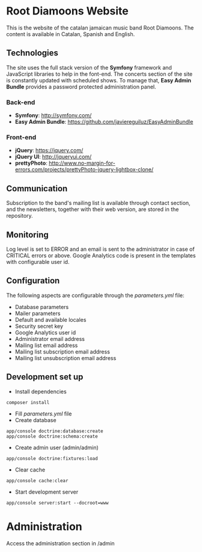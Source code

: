 # Root Diamoons Website

This is the website of the catalan jamaican music band Root Diamoons. The content is available in Catalan, Spanish and English.

## Technologies

The site uses the full stack version of the **Symfony** framework and JavaScript libraries to help in the font-end. The concerts section of the site is constantly updated with scheduled shows. To manage that, **Easy Admin Bundle** provides a password protected administration panel.

### Back-end

* **Symfony**: http://symfony.com/
* **Easy Admin Bundle**: https://github.com/javiereguiluz/EasyAdminBundle

### Front-end

* **jQuery**: https://jquery.com/
* **jQuery UI**: http://jqueryui.com/
* **prettyPhoto**: http://www.no-margin-for-errors.com/projects/prettyPhoto-jquery-lightbox-clone/

## Communication

Subscription to the band's mailing list is available through contact section, and the newsletters, together with their web version, are stored in the repository.

## Monitoring

Log level is set to ERROR and an email is sent to the administrator in case of CRITICAL errors or above.
Google Analytics code is present in the templates with configurable user id.

## Configuration

The following aspects are configurable through the *parameters.yml* file:

* Database parameters
* Mailer parameters
* Default and available locales
* Security secret key
* Google Analytics user id
* Administrator email address
* Mailing list email address
* Mailing list subscription email address 
* Mailing list unsubscription email address

## Development set up

* Install dependencies
```
composer install
```
* Fill *parameters.yml* file
* Create database
```
app/console doctrine:database:create
app/console doctrine:schema:create
```
* Create admin user (admin/admin)
```
app/console doctrine:fixtures:load
```
* Clear cache
```
app/console cache:clear
```
* Start development server
```
app/console server:start --docroot=www
```

# Administration

Access the administration section in /admin